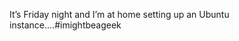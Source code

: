 <!--
id: 372173607
link: http://kevinisom.info/post/372173607/its-friday-night-and-im-at-home-setting-up-an
slug: its-friday-night-and-im-at-home-setting-up-an
date: Sat Feb 06 2010 00:02:33 GMT+1300 (NZDT)
raw: {"blog_name":"kevinisom","id":372173607,"post_url":"http://kevinisom.info/post/372173607/its-friday-night-and-im-at-home-setting-up-an","slug":"its-friday-night-and-im-at-home-setting-up-an","type":"text","date":"2010-02-05 11:02:33 GMT","timestamp":1265367753,"state":"published","format":"html","reblog_key":"3hEcW9et","tags":[],"short_url":"http://tmblr.co/Zw68YyMBkid","highlighted":[],"feed_item":"http://twitter.com/kev_nz/statuses/8670135224","from_feed_id":"650289","note_count":0,"title":null,"body":"<p>It&#8217;s Friday night and I&#8217;m at home setting up an Ubuntu instance&#8230;.#imightbeageek</p>"}
publish: 2010-02-06
tags: 
title: null
-->


It’s Friday night and I’m at home setting up an Ubuntu
instance….\#imightbeageek


